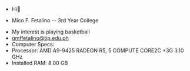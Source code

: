 - Hi👋
* Mico F. Fetalino
-- 3rd Year College
- My interest is playing basketball
- qmffetalino@tip.edu.ph
- Computer Specs:
- Processor: AMD A9-9425 RADEON R5, 5 COMPUTE CORE2C +3G 3.10 GHz
- Installed RAM: 8.00 GB


<!---
mfetalino-tip/mfetalino-tip is a ✨ special ✨ repository because its `README.md` (this file) appears on your GitHub profile.
You can click the Preview link to take a look at your changes.
--->
